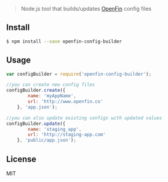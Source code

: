> Node.js tool that builds/updates [OpenFin](http://openfin.co/) config files


## Install

```sh
$ npm install --save openfin-config-builder
```


## Usage

```js
var configBuilder = require('openfin-config-builder');

//you can create new config files
configBuilder.create({
        name: 'myAppName',
        url: 'http://www.openfin.co'
    }, 'app.json');

//you can also update existing configs with updated values
configBuilder.update({
        name: 'staging_app',
        url: 'http://staging-app.com'
    }, 'public/app.json');
```


## License

MIT


[npm-url]: https://npmjs.org/package/openfin-config-builder
[npm-image]: https://badge.zx

